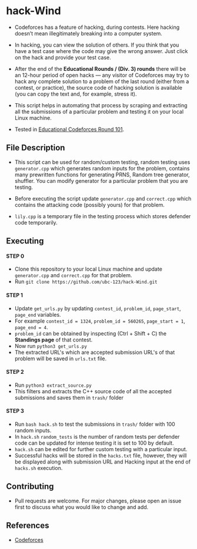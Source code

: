 # hack-Wind

- Codeforces has a feature of hacking, during contests. Here hacking doesn’t mean illegitimately breaking into a computer 
  system.
  
- In hacking, you can view the solution of others. If you think that you have a test case where the code may give the wrong answer.   Just click on the hack and provide your test case.

- After the end of the **Educational Rounds /  (Div. 3) rounds** there will be an 12-hour period of open hacks — any visitor of Codeforces may try to hack any complete solution to a problem of the last round (either from a contest, or practice), the source code of hacking solution is available (you can copy the text and, for example, stress it).

- This script helps in automating that process by scraping and extracting all the submissions of a particular problem and testing it on your local Linux machine.

- Tested in [Educational Codeforces Round 101](https://codeforces.com/blog/entry/86004).

## File Description

- This script can be used for random/custom testing, random testing uses `generator.cpp` which generates random inputs for the problem, contains many prewritten functions for generating PRNS, Random tree generator, shuffler. You can modify generator for a particular problem that you are testing.

- Before executing the script update `generator.cpp` and `correct.cpp` which contains the attacking code (possibly yours) for that problem.

- `lily.cpp` is a temporary file in the testing process which stores defender code temporarily.

## Executing

#### STEP 0

- Clone this repository to your local Linux machine and update `generator.cpp` and `correct.cpp` for that problem.
- Run `git clone https://github.com/ubc-123/hack-Wind.git`

#### STEP 1 

- Update `get_urls.py` by updating `contest_id`, `problem_id`, `page_start`, `page_end` variables.
- For example  `contest_id = 1324`, `problem_id = 560265`, `page_start = 1`, `page_end = 4`.
- `problem_id` can be obtained by inspecting (Ctrl + Shift + C)  the **Standings page** of that contest.
- Now run `python3 get_urls.py`
- The extracted URL's which are accepted submission URL's of that problem will be saved in `urls.txt` file.

#### STEP 2

- Run `python3 extract_source.py` 
- This filters and extracts the C++ source code of all the accepted submissions and saves them in `trash/` folder 

#### STEP 3

- Run `bash hack.sh` to test the submissions in `trash/` folder with 100 random inputs.  
- In `hack.sh` `random_tests`  is the number of random tests per defender code can be updated for intense testing it is set to 100 by default.
- `hack.sh` can be edited for further custom testing with a particular input.
- Successful hacks will be stored in the `hacks.txt` file, however, they will be displayed along with submission URL and Hacking input at the end of `hacks.sh` execution.

## Contributing    

- Pull requests are welcome. For major changes, please open an issue first to discuss what you would like to change and add.   

## References 

- [Codeforces](https://codeforces.com/)














